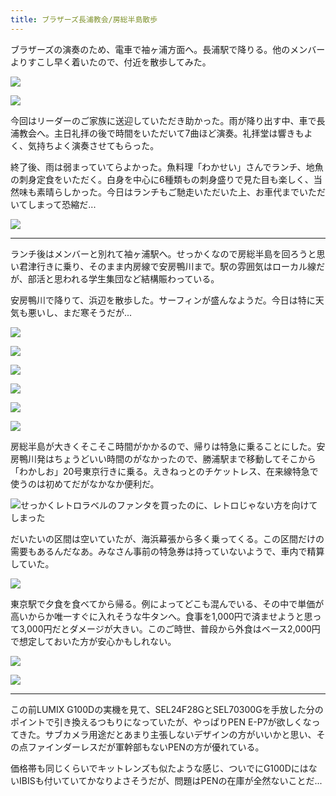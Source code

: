 ```yaml
---
title: ブラザーズ長浦教会/房総半島散歩
---
```


ブラザーズの演奏のため、電車で袖ヶ浦方面へ。長浦駅で降りる。他のメンバーよりすこし早く着いたので、付近を散歩してみた。

![](https://photos.old.apkas.net/medium/202406/20240602-103903.webp)

![](https://photos.old.apkas.net/medium/202406/20240602-104320.webp)

今回はリーダーのご家族に送迎していただき助かった。雨が降り出す中、車で長浦教会へ。主日礼拝の後で時間をいただいて7曲ほど演奏。礼拝堂は響きもよく、気持ちよく演奏させてもらった。

終了後、雨は弱まっていてらよかった。魚料理「わかせい」さんでランチ、地魚の刺身定食をいただく。白身を中心に6種類もの刺身盛りで見た目も楽しく、当然味も素晴らしかった。今日はランチもご馳走いただいた上、お車代までいただいてしまって恐縮だ...

![](https://photos.old.apkas.net/medium/202406/20240602-133320.webp)

---

ランチ後はメンバーと別れて袖ヶ浦駅へ。せっかくなので房総半島を回ろうと思い君津行きに乗り、そのまま内房線で安房鴨川まで。駅の雰囲気はローカル線だが、部活と思われる学生集団など結構賑わっている。

安房鴨川で降りて、浜辺を散歩した。サーフィンが盛んなようだ。今日は特に天気も悪いし、まだ寒そうだが...

![](https://photos.old.apkas.net/medium/202406/20240602-163039.webp)

![](https://photos.old.apkas.net/medium/202406/20240602-163404.webp)

![](https://photos.old.apkas.net/medium/202406/20240602-163924.webp)

![](https://photos.old.apkas.net/medium/202406/20240602-164100.webp)

![](https://photos.old.apkas.net/medium/202406/20240602-165724.webp)

![](https://photos.old.apkas.net/medium/202406/20240602-170020.webp)

房総半島が大きくそこそこ時間がかかるので、帰りは特急に乗ることにした。安房鴨川発はちょうどいい時間のがなかったので、勝浦駅まで移動してそこから「わかしお」20号東京行きに乗る。えきねっとのチケットレス、在来線特急で使うのは初めてだがなかなか便利だ。

![せっかくレトロラベルのファンタを買ったのに、レトロじゃない方を向けてしまった](https://photos.old.apkas.net/medium/202406/20240602-181118.webp)

だいたいの区間は空いていたが、海浜幕張から多く乗ってくる。この区間だけの需要もあるんだなあ。みなさん事前の特急券は持っていないようで、車内で精算していた。

![](https://photos.old.apkas.net/medium/202406/20240602-191905.webp)

東京駅で夕食を食べてから帰る。例によってどこも混んでいる、その中で単価が高いからか唯一すぐに入れそうな牛タンへ。食事を1,000円で済ませようと思って3,000円だとダメージが大きい。このご時世、普段から外食はベース2,000円で想定しておいた方が安心かもしれない。

![](https://photos.old.apkas.net/medium/202406/20240602-200523.webp)

![](https://photos.old.apkas.net/medium/202406/20240602-202700.webp)

---

この前LUMIX G100Dの実機を見て、SEL24F28GとSEL70300Gを手放した分のポイントで引き換えるつもりになっていたが、やっぱりPEN E-P7が欲しくなってきた。サブカメラ用途だとあまり主張しないデザインの方がいいかと思い、その点ファインダーレスだが軍幹部もないPENの方が優れている。

価格帯も同じくらいでキットレンズも似たような感じ、ついでにG100DにはないIBISも付いていてかなりよさそうだが、問題はPENの在庫が全然ないことだ...
